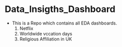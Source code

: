 # Data_Insigths_Dashboard
- This is a Repo which contains all EDA dashboards.
  1. Netflix 
  2. Worldwide vccation days
  3. Religious Affiliation in UK
